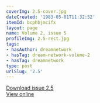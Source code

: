 ```yaml
---
coverImg: 2.5-cover.jpg
dateCreated: '1983-05-01T11:32:52'
itemId: bcphbjmcifx
layout: page
name: Volume 2, issue 5
profileImg: 2.5-rect.jpg
tags:
- hasAuthor: dreamnetwork
- hasTag: dream-network-volume-2
- hasTag: dreamnetwork
type: post
urlSlug: '2.5'
---
```

<a href="../files/pdfs/Volume_2/2.5-Dream-Network-Bulletin-Vol.2-No.5.pdf" download="">Download issue 2.5</a><br><a href="../files/pdfs/Volume_2/2.5-Dream-Network-Bulletin-Vol.2-No.5.pdf">View online</a>